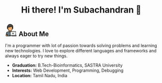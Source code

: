 <h1 align='center'> Hi there! I'm Subachandran 👋 </h1>

<h2><img src='Images/aboutMe.png' width='40px'>  About Me </h2>

 I'm a programmer with lot of passion towards solving problems and learning new technologies. I love to explore different languages and frameworks and always eager to try new things.
 
 - <b>Graduation:</b> B.Tech-Bioinformatics, SASTRA University
 - <b>Interests:</b> Web Development, Programming, Debugging
 - <b>Location:</b> Tamil Nadu, India

